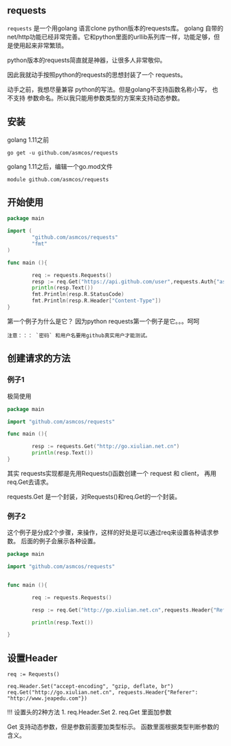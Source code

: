 ## requests

`requests` 是一个用golang 语言clone python版本的requests库。
golang 自带的net/http功能已经非常完善。它和python里面的urllib系列库一样，功能足够，但是使用起来非常繁琐。

python版本的requests简直就是神器，让很多人非常敬仰。

因此我就动手按照python的requests的思想封装了一个 requests。

动手之前，我想尽量兼容 python的写法。但是golang不支持函数名称小写，
也不支持 参数命名。所以我只能用参数类型的方案来支持动态参数。

## 安装

golang 1.11之前

```
go get -u github.com/asmcos/requests
```

golang 1.11之后，编辑一个go.mod文件

```
module github.com/asmcos/requests
```


## 开始使用

``` go
package main

import (
        "github.com/asmcos/requests"
        "fmt"
)

func main (){

        req := requests.Requests()
        resp := req.Get("https://api.github.com/user",requests.Auth{"asmcos","password...."})
        println(resp.Text())
        fmt.Println(resp.R.StatusCode)
        fmt.Println(resp.R.Header["Content-Type"])
}

```

第一个例子为什么是它？ 因为python requests第一个例子是它。。。呵呵

    注意：：： `密码` 和用户名要用github真实用户才能测试。


## 创建请求的方法

### 例子1

极简使用

``` go
package main

import "github.com/asmcos/requests"

func main (){

        resp := requests.Get("http://go.xiulian.net.cn")
        println(resp.Text())
}
```

其实 requests实现都是先用Requests()函数创建一个 request 和 client，
再用req.Get去请求。

requests.Get 是一个封装，对Requests()和req.Get的一个封装。

### 例子2

这个例子是分成2个步骤，来操作，这样的好处是可以通过req来设置各种请求参数。
后面的例子会展示各种设置。

``` go
package main

import "github.com/asmcos/requests"


func main (){

        req := requests.Requests()

        resp := req.Get("http://go.xiulian.net.cn",requests.Header{"Referer":"http://www.jeapedu.com"})

        println(resp.Text())

}
```

## 设置Header

```
req := Requests()

req.Header.Set("accept-encoding", "gzip, deflate, br")
req.Get("http://go.xiulian.net.cn", requests.Header{"Referer": "http://www.jeapedu.com"})
```

!!! 设置头的2种方法
    1. req.Header.Set
    2. req.Get 里面加参数

Get 支持动态参数，但是参数前面要加类型标示。
函数里面根据类型判断参数的含义。
